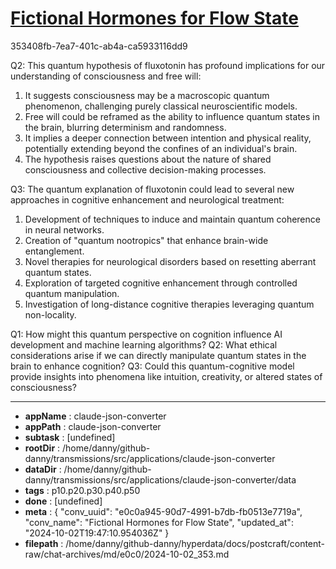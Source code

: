 # [Fictional Hormones for Flow State](https://claude.ai/chat/e0c0a945-90d7-4991-b7db-fb0513e7719a)

353408fb-7ea7-401c-ab4a-ca5933116dd9

 Q2: This quantum hypothesis of fluxotonin has profound implications for our understanding of consciousness and free will:

1. It suggests consciousness may be a macroscopic quantum phenomenon, challenging purely classical neuroscientific models.
2. Free will could be reframed as the ability to influence quantum states in the brain, blurring determinism and randomness.
3. It implies a deeper connection between intention and physical reality, potentially extending beyond the confines of an individual's brain.
4. The hypothesis raises questions about the nature of shared consciousness and collective decision-making processes.

Q3: The quantum explanation of fluxotonin could lead to several new approaches in cognitive enhancement and neurological treatment:

1. Development of techniques to induce and maintain quantum coherence in neural networks.
2. Creation of "quantum nootropics" that enhance brain-wide entanglement.
3. Novel therapies for neurological disorders based on resetting aberrant quantum states.
4. Exploration of targeted cognitive enhancement through controlled quantum manipulation.
5. Investigation of long-distance cognitive therapies leveraging quantum non-locality.

Q1: How might this quantum perspective on cognition influence AI development and machine learning algorithms?
Q2: What ethical considerations arise if we can directly manipulate quantum states in the brain to enhance cognition?
Q3: Could this quantum-cognitive model provide insights into phenomena like intuition, creativity, or altered states of consciousness?

---

* **appName** : claude-json-converter
* **appPath** : claude-json-converter
* **subtask** : [undefined]
* **rootDir** : /home/danny/github-danny/transmissions/src/applications/claude-json-converter
* **dataDir** : /home/danny/github-danny/transmissions/src/applications/claude-json-converter/data
* **tags** : p10.p20.p30.p40.p50
* **done** : [undefined]
* **meta** : {
  "conv_uuid": "e0c0a945-90d7-4991-b7db-fb0513e7719a",
  "conv_name": "Fictional Hormones for Flow State",
  "updated_at": "2024-10-02T19:47:10.954036Z"
}
* **filepath** : /home/danny/github-danny/hyperdata/docs/postcraft/content-raw/chat-archives/md/e0c0/2024-10-02_353.md